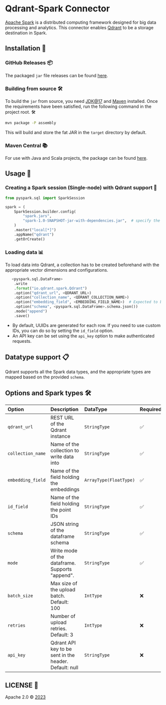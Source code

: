 # Qdrant-Spark Connector

[Apache Spark](https://spark.apache.org/) is a distributed computing framework designed for big data processing and analytics. This connector enables [Qdrant](https://qdrant.tech/) to be a storage destination in Spark.

## Installation 🚀

### GitHub Releases 📦

The packaged `jar` file releases can be found [here](https://github.com/qdrant/qdrant-spark/releases).

### Building from source 🛠️

To build the `jar` from source, you need [JDK@17](https://www.oracle.com/java/technologies/javase/jdk17-archive-downloads.html) and [Maven](https://maven.apache.org/) installed.
Once the requirements have been satisfied, run the following command in the project root. 🛠️

```bash
mvn package -P assembly
```

This will build and store the fat JAR in the `target` directory by default.

### Maven Central 📚

For use with Java and Scala projects, the package can be found [here](https://central.sonatype.com/artifact/io.qdrant/spark).

## Usage 📝

### Creating a Spark session (Single-node) with Qdrant support 🌟

```python
from pyspark.sql import SparkSession

spark = (
    SparkSession.builder.config(
        "spark.jars",
        "spark-1.0-SNAPSHOT-jar-with-dependencies.jar",  # specify the downloaded JAR file
    )
    .master("local[*]")
    .appName("qdrant")
    .getOrCreate()
```

### Loading data 📊

To load data into Qdrant, a collection has to be created beforehand with the appropriate vector dimensions and configurations.

```python
   <pyspark.sql.DataFrame>
    .write
    .format("io.qdrant.spark.Qdrant")
    .option("qdrant_url", <QDRANT_URL>)
    .option("collection_name", <QDRANT_COLLECTION_NAME>)
    .option("embedding_field", <EMBEDDING_FIELD_NAME>)  # Expected to be a field of type ArrayType(FloatType)
    .option("schema", <pyspark.sql.DataFrame>.schema.json())
    .mode("append")
    .save()
```

- By default, UUIDs are generated for each row. If you need to use custom IDs, you can do so by setting the `id_field` option.
- An API key can be set using the `api_key` option to make authenticated requests.

## Datatype support 📋

Qdrant supports all the Spark data types, and the appropriate types are mapped based on the provided `schema`.

## Options and Spark types 🛠️

| Option            | Description                                            | DataType               | Required |
| :---------------- | :----------------------------------------------------- | :--------------------- | :------- |
| `qdrant_url`      | REST URL of the Qdrant instance                        | `StringType`           | ✅       |
| `collection_name` | Name of the collection to write data into              | `StringType`           | ✅       |
| `embedding_field` | Name of the field holding the embeddings               | `ArrayType(FloatType)` | ✅       |
| `id_field`        | Name of the field holding the point IDs                | `StringType`           | ✅       |
| `schema`          | JSON string of the dataframe schema                    | `StringType`           | ✅       |
| `mode`            | Write mode of the dataframe. Supports "append".                            | `StringType`           | ✅       |
| `batch_size`      | Max size of the upload batch. Default: 100             | `IntType`              | ❌       |
| `retries`         | Number of upload retries. Default: 3                   | `IntType`              | ❌       |
| `api_key`         | Qdrant API key to be sent in the header. Default: null | `StringType`           | ❌       |

## LICENSE 📜

Apache 2.0 © [2023](https://github.com/qdrant/qdrant-spark)
